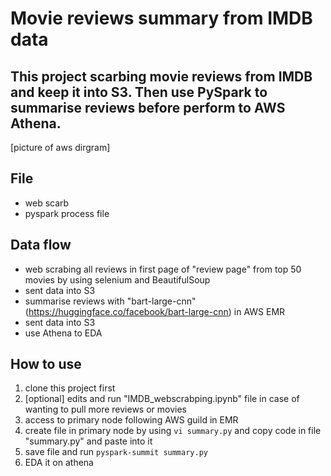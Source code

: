 # Movie reviews summary from IMDB data

## This project scarbing movie reviews from IMDB and keep it into S3. Then use PySpark to summarise reviews before perform to AWS Athena.

[picture of aws dirgram]

## File
* web scarb
* pyspark process file

## Data flow
* web scrabing all reviews in first page of "review page" from top 50 movies by using selenium and BeautifulSoup
* sent data into S3
* summarise reviews with "bart-large-cnn" (https://huggingface.co/facebook/bart-large-cnn) in AWS EMR
* sent data into S3
* use Athena to EDA

## How to use
1. clone this project first
2. [optional] edits and run "IMDB_webscrabping.ipynb" file in case of wanting to pull more reviews or movies
3. access to primary node following AWS guild in EMR
4. create file in primary node by using ```vi summary.py``` and copy code in file "summary.py" and paste into it
5. save file and run ```pyspark-summit summary.py```
6. EDA it on athena
